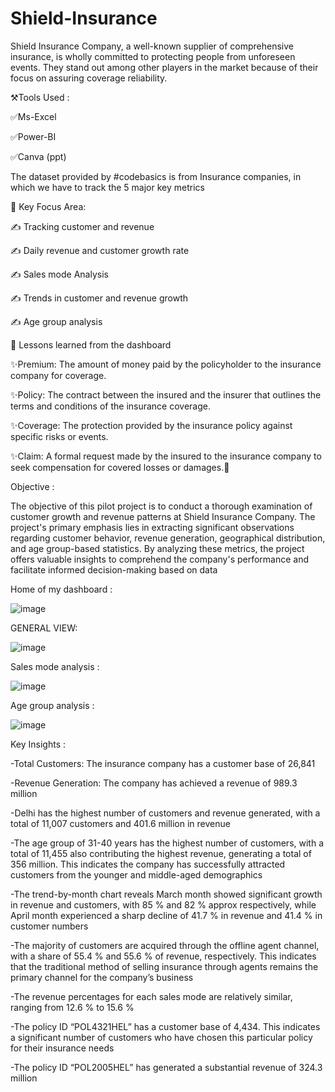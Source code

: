 # Shield-Insurance

Shield Insurance Company, a well-known supplier of comprehensive insurance, is wholly committed to protecting people from unforeseen events. They stand out among other players in the market because of their focus on assuring coverage reliability.

⚒️Tools Used :

✅Ms-Excel

✅Power-BI

✅Canva (ppt)

The dataset provided by #codebasics is from Insurance companies, in which we have to track the 5 major key metrics

🎯 Key Focus Area:

✍ Tracking customer and revenue

✍ Daily revenue and customer growth rate

✍ Sales mode Analysis

✍ Trends in customer and revenue growth

✍ Age group analysis



🌟 Lessons learned from the dashboard

✨Premium: The amount of money paid by the policyholder to the insurance company for coverage.

✨Policy: The contract between the insured and the insurer that outlines the terms and conditions of the insurance coverage.

✨Coverage: The protection provided by the insurance policy against specific risks or events.

✨Claim: A formal request made by the insured to the insurance company to seek compensation for covered losses or damages.🌟


Objective :

The objective of this pilot project is to conduct a thorough examination of customer growth and revenue patterns at Shield Insurance Company. The project's primary emphasis lies in extracting significant observations regarding customer behavior, revenue generation, geographical distribution, and age group-based statistics. By analyzing these metrics, the project offers valuable insights to comprehend the company's performance and facilitate informed decision-making based on data


Home of my dashboard :

![image](https://github.com/user-attachments/assets/4b9b088a-dd7a-4722-8ae3-bdb65e4e20ea)


GENERAL VIEW:

![image](https://github.com/user-attachments/assets/f31b9076-4573-45e4-87e0-57dc1a047fd5)


Sales mode analysis :

![image](https://github.com/user-attachments/assets/9891d52e-0684-4a6a-9c68-9bf21e15a97a)


Age group analysis :

![image](https://github.com/user-attachments/assets/9f36231e-1269-4158-aae4-99e2c4a00c89)



Key Insights :

-Total Customers: The insurance company has a customer base of 26,841

-Revenue Generation: The company has achieved a revenue of 989.3 million

-Delhi has the highest number of customers and revenue generated, with a total of 11,007 customers and 401.6 million in revenue

-The age group of 31-40 years has the highest number of customers, with a total of 11,455 also contributing the highest revenue, generating a total of 356 million. This indicates the company has successfully attracted customers from the younger and middle-aged demographics

-The trend-by-month chart reveals March month showed significant growth in revenue and customers, with 85 % and 82 % approx respectively, while April month experienced a sharp decline of 41.7 % in revenue and 41.4 % in customer numbers

-The majority of customers are acquired through the offline agent channel, with a share of 55.4 % and 55.6 % of revenue, respectively. This indicates that the traditional method of selling insurance through agents remains the primary channel for the company’s business

-The revenue percentages for each sales mode are relatively similar, ranging from 12.6 % to 15.6 %

-The policy ID “POL4321HEL” has a customer base of 4,434. This indicates a significant number of customers who have chosen this particular policy for their insurance needs

-The policy ID “POL2005HEL” has generated a substantial revenue of 324.3 million
